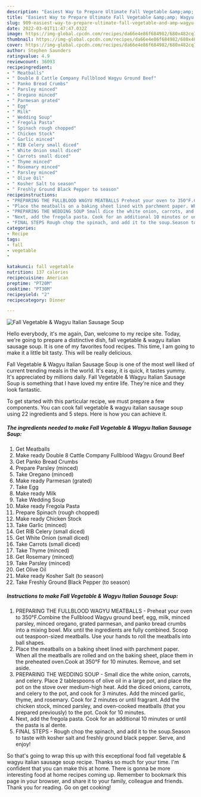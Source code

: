 ```yaml
---
description: "Easiest Way to Prepare Ultimate Fall Vegetable &amp;amp; Wagyu Italian Sausage Soup"
title: "Easiest Way to Prepare Ultimate Fall Vegetable &amp;amp; Wagyu Italian Sausage Soup"
slug: 909-easiest-way-to-prepare-ultimate-fall-vegetable-and-amp-wagyu-italian-sausage-soup
date: 2022-03-01T11:47:47.032Z
image: https://img-global.cpcdn.com/recipes/da66e4e86f684982/680x482cq70/fall-vegetable-wagyu-italian-sausage-soup-recipe-main-photo.jpg
thumbnail: https://img-global.cpcdn.com/recipes/da66e4e86f684982/680x482cq70/fall-vegetable-wagyu-italian-sausage-soup-recipe-main-photo.jpg
cover: https://img-global.cpcdn.com/recipes/da66e4e86f684982/680x482cq70/fall-vegetable-wagyu-italian-sausage-soup-recipe-main-photo.jpg
author: Stephen Saunders
ratingvalue: 4.9
reviewcount: 36093
recipeingredient:
- " Meatballs"
- " Double 8 Cattle Company Fullblood Wagyu Ground Beef"
- " Panko Bread Crumbs"
- " Parsley minced"
- " Oregano minced"
- " Parmesan grated"
- " Egg"
- " Milk"
- " Wedding Soup"
- " Fregola Pasta"
- " Spinach rough chopped"
- " Chicken Stock"
- " Garlic minced"
- " RIB Celery small diced"
- " White Onion small diced"
- " Carrots small diced"
- " Thyme minced"
- " Rosemary minced"
- " Parsley minced"
- " Olive Oil"
- " Kosher Salt to season"
- " Freshly Ground Black Pepper to season"
recipeinstructions:
- "PREPARING THE FULLBLOOD WAGYU MEATBALLS Preheat your oven to 350°F.Combine the Fullblood Wagyu ground beef, egg, milk, minced parsley, minced oregano, grated parmesan, and panko bread crumbs into a mixing bowl. Mix until the ingredients are fully combined. Scoop out teaspoon-sized meatballs. Use your hands to roll the meatballs into ball shapes."
- "Place the meatballs on a baking sheet lined with parchment paper. When all the meatballs are rolled and on the baking sheet, place them in the preheated oven.Cook at 350°F for 10 minutes. Remove, and set aside."
- "PREPARING THE WEDDING SOUP Small dice the white onion, carrots, and celery. Place 2 tablespoons of olive oil in a large pot, and place the pot on the stove over medium-high heat. Add the diced onions, carrots, and celery to the pot, and cook for 3 minutes. Add the minced garlic, thyme, and rosemary. Cook for 2 minutes or until fragrant. Add the chicken stock, minced parsley, and oven-cooked meatballs (that you prepared previously) to the pot. Cook for 10 minutes."
- "Next, add the fregola pasta. Cook for an additional 10 minutes or until the pasta is al dente."
- "FINAL STEPS Rough chop the spinach, and add it to the soup.Season to taste with kosher salt and freshly ground black pepper. Serve, and enjoy!"
categories:
- Recipe
tags:
- fall
- vegetable
- 

katakunci: fall vegetable  
nutrition: 137 calories
recipecuisine: American
preptime: "PT20M"
cooktime: "PT30M"
recipeyield: "2"
recipecategory: Dinner

---
```



![Fall Vegetable &amp; Wagyu Italian Sausage Soup](https://img-global.cpcdn.com/recipes/da66e4e86f684982/680x482cq70/fall-vegetable-wagyu-italian-sausage-soup-recipe-main-photo.jpg)

Hello everybody, it's me again, Dan, welcome to my recipe site. Today, we're going to prepare a distinctive dish, fall vegetable &amp; wagyu italian sausage soup. It is one of my favorites food recipes. This time, I am going to make it a little bit tasty. This will be really delicious.

Fall Vegetable &amp; Wagyu Italian Sausage Soup is one of the most well liked of current trending meals in the world. It's easy, it is quick, it tastes yummy. It's appreciated by millions daily. Fall Vegetable &amp; Wagyu Italian Sausage Soup is something that I have loved my entire life. They're nice and they look fantastic.




To get started with this particular recipe, we must prepare a few components. You can cook fall vegetable &amp; wagyu italian sausage soup using 22 ingredients and 5 steps. Here is how you can achieve it.

<!--inarticleads1-->

##### The ingredients needed to make Fall Vegetable &amp; Wagyu Italian Sausage Soup:

1. Get  Meatballs
1. Make ready  Double 8 Cattle Company Fullblood Wagyu Ground Beef
1. Get  Panko Bread Crumbs
1. Prepare  Parsley (minced)
1. Take  Oregano (minced)
1. Make ready  Parmesan (grated)
1. Take  Egg
1. Make ready  Milk
1. Take  Wedding Soup
1. Make ready  Fregola Pasta
1. Prepare  Spinach (rough chopped)
1. Make ready  Chicken Stock
1. Take  Garlic (minced)
1. Get  RIB Celery (small diced)
1. Get  White Onion (small diced)
1. Take  Carrots (small diced)
1. Take  Thyme (minced)
1. Get  Rosemary (minced)
1. Take  Parsley (minced)
1. Get  Olive Oil
1. Make ready  Kosher Salt (to season)
1. Take  Freshly Ground Black Pepper (to season)




<!--inarticleads2-->

##### Instructions to make Fall Vegetable &amp; Wagyu Italian Sausage Soup:

1. PREPARING THE FULLBLOOD WAGYU MEATBALLS - Preheat your oven to 350°F.Combine the Fullblood Wagyu ground beef, egg, milk, minced parsley, minced oregano, grated parmesan, and panko bread crumbs into a mixing bowl. Mix until the ingredients are fully combined. Scoop out teaspoon-sized meatballs. Use your hands to roll the meatballs into ball shapes.
1. Place the meatballs on a baking sheet lined with parchment paper. When all the meatballs are rolled and on the baking sheet, place them in the preheated oven.Cook at 350°F for 10 minutes. Remove, and set aside.
1. PREPARING THE WEDDING SOUP - Small dice the white onion, carrots, and celery. Place 2 tablespoons of olive oil in a large pot, and place the pot on the stove over medium-high heat. Add the diced onions, carrots, and celery to the pot, and cook for 3 minutes. Add the minced garlic, thyme, and rosemary. Cook for 2 minutes or until fragrant. Add the chicken stock, minced parsley, and oven-cooked meatballs (that you prepared previously) to the pot. Cook for 10 minutes.
1. Next, add the fregola pasta. Cook for an additional 10 minutes or until the pasta is al dente.
1. FINAL STEPS - Rough chop the spinach, and add it to the soup.Season to taste with kosher salt and freshly ground black pepper. Serve, and enjoy!




So that's going to wrap this up with this exceptional food fall vegetable &amp; wagyu italian sausage soup recipe. Thanks so much for your time. I'm confident that you can make this at home. There is gonna be more interesting food at home recipes coming up. Remember to bookmark this page in your browser, and share it to your family, colleague and friends. Thank you for reading. Go on get cooking!
